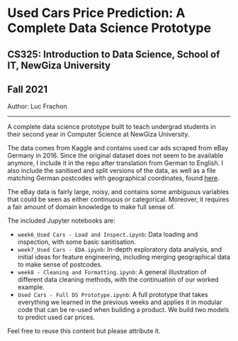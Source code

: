 # Used Cars Price Prediction: A Complete Data Science Prototype
## CS325: Introduction to Data Science, School of IT, NewGiza University
## Fall 2021

Author: Luc Frachon

---

A complete data science prototype built to teach undergrad students in their second year in Computer Science at NewGiza University.

The data comes from Kaggle and contains used car ads scraped from eBay Germany in 2016. Since the original dataset does not seem to be available anymore, I include it in the repo after translation from German to English. I also include the sanitised and split versions of the data, as well as a file matching German postcodes with geographical coordinates, found [here](https://github.com/WZBSocialScienceCenter).  

The eBay data is fairly large, noisy, and contains some ambiguous variables that could be seen as either continuous or categorical. Moreover, it requires a fair amount of domain knowledge to make full sense of.

The included Jupyter notebooks are:
- `week6_Used Cars - Load and Inspect.ipynb`: Data loading and inspection, with some basic sanitisation.
- `week7_Used Cars - EDA.ipynb`: In-depth exploratory data analysis, and initial ideas for feature engineering, including merging geographical data to make sense of postcodes. 
- `week8 - Cleaning and Formatting.ipynb`: A general illustration of different data cleaning methods, with the continuation of our worked example.
- `Used Cars - Full DS Prototype.ipynb`: A full prototype that takes everything we learned in the previous weeks and applies it in modular code that can be re-used when building a product. We build two models to predict used car prices.

Feel free to reuse this content but please attribute it.
